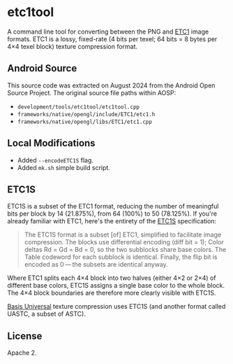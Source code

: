 # etc1tool

A command line tool for converting between the PNG and
[ETC1](https://registry.khronos.org/DataFormat/specs/1.3/dataformat.1.3.html#ETC1)
image formats. ETC1 is a lossy, fixed-rate (4 bits per texel; 64 bits = 8 bytes
per 4×4 texel block) texture compression format.

## Android Source

This source code was extracted on August 2024 from the Android Open Source
Project. The original source file paths within AOSP:

- `development/tools/etc1tool/etc1tool.cpp`
- `frameworks/native/opengl/include/ETC1/etc1.h`
- `frameworks/native/opengl/libs/ETC1/etc1.cpp`

## Local Modifications

- Added `--encodeETC1S` flag.
- Added `mk.sh` simple build script.

## ETC1S

ETC1S is a subset of the ETC1 format, reducing the number of meaningful bits
per block by 14 (21.875%), from 64 (100%) to 50 (78.125%). If you're already
familiar with ETC1, here's the entirety of the
[ETC1S](https://registry.khronos.org/DataFormat/specs/1.3/dataformat.1.3.html#ETC1S)
specification:

> The ETC1S format is a subset [of] ETC1, simplified to facilitate image
> compression. The blocks use differential encoding (diff bit = 1); Color
> deltas Rd = Gd = Bd = 0, so the two subblocks share base colors. The Table
> codeword for each subblock is identical. Finally, the flip bit is encoded as
> 0 — the subsets are identical anyway.

Where ETC1 splits each 4×4 block into two halves (either 4×2 or 2×4) of
different base colors, ETC1S assigns a single base color to the whole block.
The 4×4 block boundaries are therefore more clearly visible with ETC1S.

[Basis Universal](https://github.com/BinomialLLC/basis_universal) texture
compression uses ETC1S (and another format called UASTC, a subset of ASTC).

## License

Apache 2.
